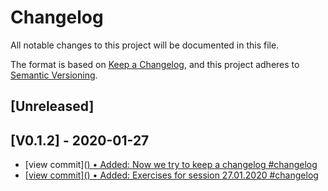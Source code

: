 # Changelog

All notable changes to this project will be documented in this file.

The format is based on [Keep a Changelog](https://keepachangelog.com/en/1.0.0/),
and this project adheres to [Semantic Versioning](https://semver.org/spec/v2.0.0.html).

## [Unreleased]

## [V0.1.2] - 2020-01-27
- [view commit](<a href="http://github.com/<username>/<project>/commit/c2fa84d872b17d8e097f1301c6ff40fbbe9bc5bd">) &bull; Added: Now we try to keep a changelog #changelog
- [view commit](<a href="http://github.com/<username>/<project>/commit/aedb3bb27882e4d71e9e897ec21f0028458a8159">) &bull; Added: Exercises for session 27.01.2020 #changelog


